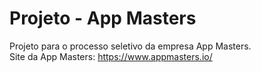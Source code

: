 # Projeto - App Masters
Projeto para o processo seletivo da empresa App Masters.\
Site da App Masters: https://www.appmasters.io/
 
